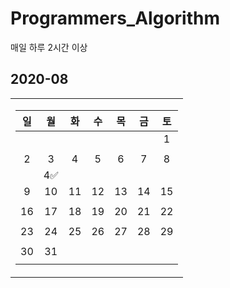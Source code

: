 # Programmers_Algorithm
매일 하루 2시간 이상

## 2020-08
<table>
<tr><td>
  
|일|월|화|수|목|금|토|
|:-:|:-:|:-:|:-:|:-:|:-:|:-:|
|||||||1|
||||||||
|2|3|4|5|6|7|8|
||4✅||||||
|9|10|11|12|13|14|15|
||||||||
|16|17|18|19|20|21|22|
||||||||
|23|24|25|26|27|28|29|
||||||||
|30|31||||||
||||||||

</td></tr>
</table>
